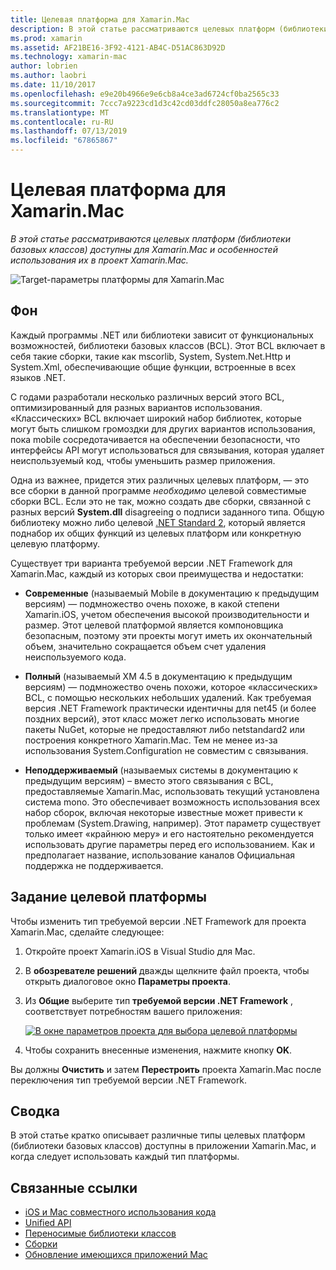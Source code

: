 ```yaml
---
title: Целевая платформа для Xamarin.Mac
description: В этой статье рассматриваются целевых платформ (библиотеки базовых классов) доступны для Xamarin.Mac и особенностей использования их в проект Xamarin.Mac.
ms.prod: xamarin
ms.assetid: AF21BE16-3F92-4121-AB4C-D51AC863D92D
ms.technology: xamarin-mac
author: lobrien
ms.author: laobri
ms.date: 11/10/2017
ms.openlocfilehash: e9e20b4966e9e6cb8a4ce3ad6724cf0ba2565c33
ms.sourcegitcommit: 7ccc7a9223cd1d3c42cd03ddfc28050a8ea776c2
ms.translationtype: MT
ms.contentlocale: ru-RU
ms.lasthandoff: 07/13/2019
ms.locfileid: "67865867"
---
```

# <a name="target-framework-for-xamarinmac"></a>Целевая платформа для Xamarin.Mac

_В этой статье рассматриваются целевых платформ (библиотеки базовых классов) доступны для Xamarin.Mac и особенностей использования их в проект Xamarin.Mac._

![Target-параметры платформы для Xamarin.Mac](target-framework-images/select-target.png "Target framework параметры для Xamarin.Mac")

## <a name="background"></a>Фон

Каждый программы .NET или библиотеки зависит от функциональных возможностей, библиотеки базовых классов (BCL). Этот BCL включает в себя такие сборки, такие как mscorlib, System, System.Net.Http и System.Xml, обеспечивающие общие функции, встроенные в всех языков .NET.

С годами разработали несколько различных версий этого BCL, оптимизированный для разных вариантов использования. «Классических» BCL включает широкий набор библиотек, которые могут быть слишком громоздки для других вариантов использования, пока mobile сосредотачивается на обеспечении безопасности, что интерфейсы API могут использоваться для связывания, которая удаляет неиспользуемый код, чтобы уменьшить размер приложения.

Одна из важнее, придется этих различных целевых платформ, — это все сборки в данной программе *необходимо* целевой совместимые сборки BCL. Если это не так, можно создать две сборки, связанной с разных версий **System.dll** disagreeing о подписи заданного типа. Общую библиотеку можно либо целевой [.NET Standard 2](https://blog.xamarin.com/share-code-net-standard-2-0/), который является поднабор их общих функций из целевых платформ или конкретную целевую платформу.

Существует три варианта требуемой версии .NET Framework для Xamarin.Mac, каждый из которых свои преимущества и недостатки:

- **Современные** (называемый Mobile в документацию к предыдущим версиям) — подмножество очень похоже, в какой степени Xamarin.iOS, учетом обеспечения высокой производительности и размер. Этот целевой платформой является компоновщика безопасным, поэтому эти проекты могут иметь их окончательный объем, значительно сокращается объем счет удаления неиспользуемого кода.

- **Полный** (называемый XM 4.5 в документацию к предыдущим версиям) — подмножество очень похожи, которое «классических» BCL, с помощью нескольких небольших удалений. Как требуемая версия .NET Framework практически идентичны для net45 (и более поздних версий), этот класс может легко использовать многие пакеты NuGet, которые не предоставляют либо netstandard2 или построения конкретного Xamarin.Mac. Тем не менее из-за использования System.Configuration не совместим с связывания.

- **Неподдерживаемый** (называемых системы в документацию к предыдущим версиям) – вместо этого связывания с BCL, предоставляемые Xamarin.Mac, использовать текущий установлена система mono. Это обеспечивает возможность использования всех набор сборок, включая некоторые известные может привести к проблемам (System.Drawing, например). Этот параметр существует только имеет «крайнюю меру» и его настоятельно рекомендуется использовать другие параметры перед его использованием. Как и предполагает название, использование каналов Официальная поддержка не поддерживается.

## <a name="setting-the-target-framework"></a>Задание целевой платформы

Чтобы изменить тип требуемой версии .NET Framework для проекта Xamarin.Mac, сделайте следующее:

1. Откройте проект Xamarin.iOS в Visual Studio для Mac.
2. В **обозревателе решений** дважды щелкните файл проекта, чтобы открыть диалоговое окно **Параметры проекта**.
3. Из **Общие** выберите тип **требуемой версии .NET Framework** , соответствует потребностям вашего приложения:

    [![В окне параметров проекта для выбора целевой платформы](target-framework-images/select-target-full.png "в окне параметров проекта для выбора целевой платформы")](target-framework-images/select-target-full-large.png#lightbox)

4. Чтобы сохранить внесенные изменения, нажмите кнопку **OK**.

Вы должны **Очистить** и затем **Перестроить** проекта Xamarin.Mac после переключения тип требуемой версии .NET Framework.

## <a name="summary"></a>Сводка

В этой статье кратко описывает различные типы целевых платформ (библиотеки базовых классов) доступны в приложении Xamarin.Mac, и когда следует использовать каждый тип платформы.


## <a name="related-links"></a>Связанные ссылки

- [iOS и Mac совместного использования кода](~/cross-platform/macios/index.md)
- [Unified API](~/cross-platform/macios/unified/index.md)
- [Переносимые библиотеки классов](~/cross-platform/app-fundamentals/pcl.md)
- [Сборки](~/cross-platform/internals/available-assemblies.md)
- [Обновление имеющихся приложений Mac](~/cross-platform/macios/unified/updating-mac-apps.md)
